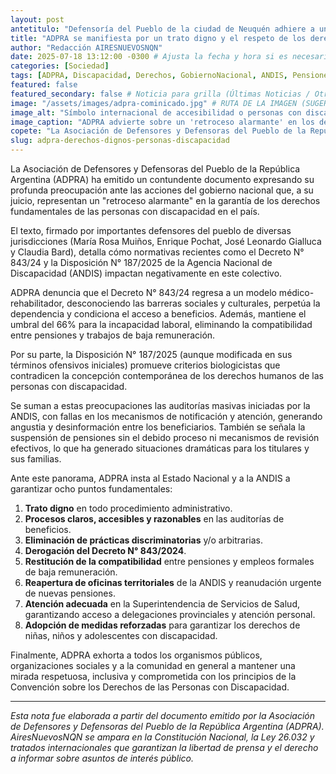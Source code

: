 ```yaml
---
layout: post
antetitulo: "Defensoría del Pueblo de la ciudad de Neuquén adhiere a un fuerte reclamo nacional."
title: "ADPRA se manifiesta por un trato digno y el respeto de los derechos de las personas con discapacidad."
author: "Redacción AIRESNUEVOSNQN"
date: 2025-07-18 13:12:00 -0300 # Ajusta la fecha y hora si es necesario
categories: [Sociedad]
tags: [ADPRA, Discapacidad, Derechos, GobiernoNacional, ANDIS, Pensiones, Discriminacion, SaludMental, Accesibilidad, DefensoriaDelPueblo, Neuquen, JusticiaSocial]
featured: false
featured_secondary: false # Noticia para grilla (Últimas Noticias / Otras Grillas)
image: "/assets/images/adpra-cominicado.jpg" # RUTA DE LA IMAGEN (SUGERENCIA: 400px de ancho por 225px de alto - proporción 16:9)
image_alt: "Símbolo internacional de accesibilidad o personas con discapacidad en un entorno inclusivo."
image_caption: "ADPRA advierte sobre un 'retroceso alarmante' en los derechos de las personas con discapacidad."
copete: "La Asociación de Defensores y Defensoras del Pueblo de la República Argentina (ADPRA) ha emitido un contundente documento expresando su profunda preocupación ante acciones del gobierno nacional que, a su juicio, representan un 'retroceso alarmante' en la garantía de los derechos fundamentales de las personas con discapacidad, impactando negativamente en la autonomía y acceso a beneficios de este colectivo."
slug: adpra-derechos-dignos-personas-discapacidad
---
```


La Asociación de Defensores y Defensoras del Pueblo de la República Argentina (ADPRA) ha emitido un contundente documento expresando su profunda preocupación ante las acciones del gobierno nacional que, a su juicio, representan un "retroceso alarmante" en la garantía de los derechos fundamentales de las personas con discapacidad en el país.

El texto, firmado por importantes defensores del pueblo de diversas jurisdicciones (María Rosa Muiños, Enrique Pochat, José Leonardo Gialluca y Claudia Bard), detalla cómo normativas recientes como el Decreto N° 843/24 y la Disposición N° 187/2025 de la Agencia Nacional de Discapacidad (ANDIS) impactan negativamente en este colectivo.

ADPRA denuncia que el Decreto N° 843/24 regresa a un modelo médico-rehabilitador, desconociendo las barreras sociales y culturales, perpetúa la dependencia y condiciona el acceso a beneficios. Además, mantiene el umbral del 66% para la incapacidad laboral, eliminando la compatibilidad entre pensiones y trabajos de baja remuneración.

Por su parte, la Disposición N° 187/2025 (aunque modificada en sus términos ofensivos iniciales) promueve criterios biologicistas que contradicen la concepción contemporánea de los derechos humanos de las personas con discapacidad.

Se suman a estas preocupaciones las auditorías masivas iniciadas por la ANDIS, con fallas en los mecanismos de notificación y atención, generando angustia y desinformación entre los beneficiarios. También se señala la suspensión de pensiones sin el debido proceso ni mecanismos de revisión efectivos, lo que ha generado situaciones dramáticas para los titulares y sus familias.

Ante este panorama, ADPRA insta al Estado Nacional y a la ANDIS a garantizar ocho puntos fundamentales:

1.  **Trato digno** en todo procedimiento administrativo.
2.  **Procesos claros, accesibles y razonables** en las auditorías de beneficios.
3.  **Eliminación de prácticas discriminatorias** y/o arbitrarias.
4.  **Derogación del Decreto N° 843/2024**.
5.  **Restitución de la compatibilidad** entre pensiones y empleos formales de baja remuneración.
6.  **Reapertura de oficinas territoriales** de la ANDIS y reanudación urgente de nuevas pensiones.
7.  **Atención adecuada** en la Superintendencia de Servicios de Salud, garantizando acceso a delegaciones provinciales y atención personal.
8.  **Adopción de medidas reforzadas** para garantizar los derechos de niñas, niños y adolescentes con discapacidad.

Finalmente, ADPRA exhorta a todos los organismos públicos, organizaciones sociales y a la comunidad en general a mantener una mirada respetuosa, inclusiva y comprometida con los principios de la Convención sobre los Derechos de las Personas con Discapacidad.

---
*Esta nota fue elaborada a partir del documento emitido por la Asociación de Defensores y Defensoras del Pueblo de la República Argentina (ADPRA). AiresNuevosNQN se ampara en la Constitución Nacional, la Ley 26.032 y tratados internacionales que garantizan la libertad de prensa y el derecho a informar sobre asuntos de interés público.*